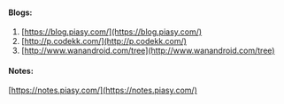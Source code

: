 #### Blogs:

1. [https://blog.piasy.com/](https://blog.piasy.com/)
2. [http://p.codekk.com/](http://p.codekk.com/)
3. [http://www.wanandroid.com/tree](http://www.wanandroid.com/tree)

#### Notes:

[https://notes.piasy.com/](https://notes.piasy.com/)

